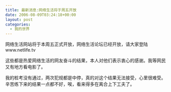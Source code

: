 ```yaml
---
title: 最新消息:网络生活将于周五开放
date: 2006-08-09T03:24:18+00:00
layout: post
categories:
  - 我的世界
---
```


网络生活网站将于本周五正式开放，网络生活论坛已经开放，请大家登陆www.netlife.tv

这些都是热爱网络生活的网友奋斗的结果，本人对他们表示衷心的感谢。我等网民又有地方看电影了。

我的桩考没有通过，两次犯规都是中停，真的对这个结果无法接受，心里很难受。辛苦练下来的结果一点都不好，唉，看来得多在离合上下工夫了。
